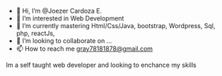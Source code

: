 - 👋 Hi, I’m @Joezer Cardoza E.
- 👀 I’m interested in Web Development
- 🌱 I’m currently mastering Html/Css/Java, bootstrap, Wordpress, Sql, php, reactJs,
- 💞️ I’m looking to collaborate on ...
- 📫 How to reach me gray78181878@gmail.com

<!---
Z18R/Z18R is a ✨ special ✨ repository because its `README.md` (this file) appears on your GitHub profile.
You can click the Preview link to take a look at your changes.
--->
Im a self taught web developer and looking to enchance my skills
